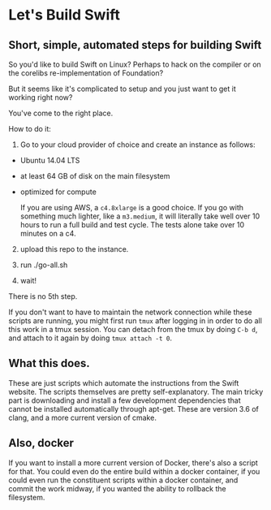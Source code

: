# Let's Build Swift

## Short, simple, automated steps for building Swift

So you'd like to build Swift on Linux? Perhaps to hack on the compiler or on the corelibs re-implementation of Foundation?

But it seems like it's complicated to setup and you just want to get it working right now?

You've come to the right place.

How to do it:

1. Go to your cloud provider of choice and create an instance as follows:

- Ubuntu 14.04 LTS
- at least 64 GB of disk on the main filesystem
- optimized for compute 

  If you are using AWS, a `c4.8xlarge` is a good choice. If you go
  with something much lighter, like a `m3.medium`, it will literally
  take well over 10 hours to run a full build and test cycle. The
  tests alone take over 10 minutes on a c4.

2. upload this repo to the instance.

3. run ./go-all.sh

4. wait!

There is no 5th step.

If you don't want to have to maintain the network connection while these scripts are running, you might first run `tmux` after logging in in order to do all this work in a tmux session. You can detach from the tmux by doing `C-b d`, and attach to it again by doing `tmux attach -t 0`.

## What this does.

These are just scripts which automate the instructions from the Swift website. The scripts themselves are pretty self-explanatory. The main tricky part is downloading and install a few development dependencies that cannot be installed automatically through apt-get. These are version 3.6 of clang, and a more current version of cmake.

## Also, docker

If you want to install a more current version of Docker, there's also a script for that. You could even do the entire build within a docker container, if you could even run the constituent scripts within a docker container, and commit the work midway, if you wanted the ability to rollback the filesystem.



